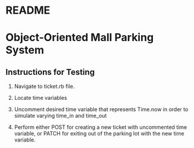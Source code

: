 # README

# Object-Oriented Mall Parking System

## Instructions for Testing

1. Navigate to ticket.rb file.

2. Locate time variables

3. Uncomment desired time variable that represents Time.now in order to simulate varying time_in and time_out

4. Perform either POST for creating a new ticket with uncommented time variable, or PATCH for exiting out of the parking lot with the new time variable.

